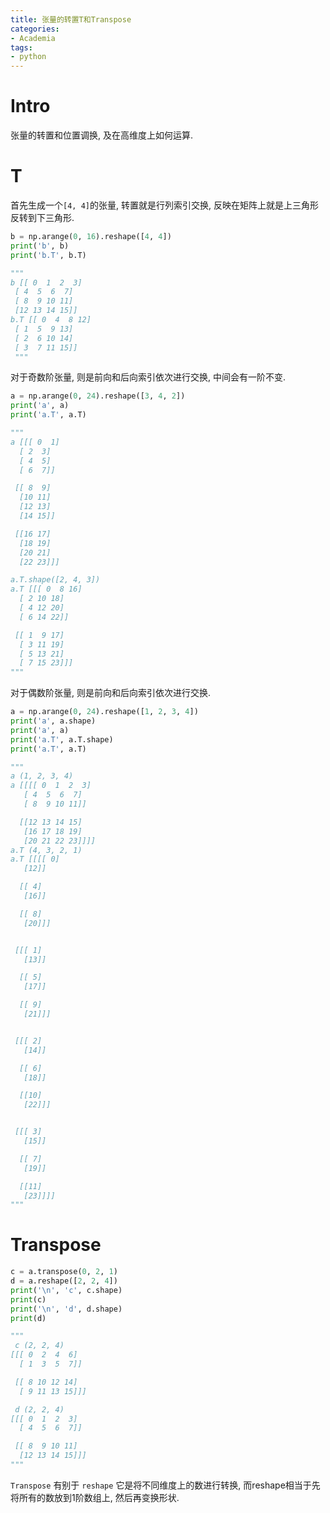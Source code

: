 ```yaml
---
title: 张量的转置T和Transpose
categories:
- Academia
tags:
- python
---
```


# Intro

张量的转置和位置调换, 及在高维度上如何运算.

<!--more-->

# T

首先生成一个`[4, 4]`的张量, 转置就是行列索引交换, 反映在矩阵上就是上三角形反转到下三角形.

```python
b = np.arange(0, 16).reshape([4, 4])
print('b', b)
print('b.T', b.T)

"""
b [[ 0  1  2  3]
 [ 4  5  6  7]
 [ 8  9 10 11]
 [12 13 14 15]]
b.T [[ 0  4  8 12]
 [ 1  5  9 13]
 [ 2  6 10 14]
 [ 3  7 11 15]]
 """
```

对于奇数阶张量, 则是前向和后向索引依次进行交换, 中间会有一阶不变.

```python
a = np.arange(0, 24).reshape([3, 4, 2])
print('a', a)
print('a.T', a.T)

"""
a [[[ 0  1]
  [ 2  3]
  [ 4  5]
  [ 6  7]]

 [[ 8  9]
  [10 11]
  [12 13]
  [14 15]]

 [[16 17]
  [18 19]
  [20 21]
  [22 23]]]

a.T.shape([2, 4, 3])
a.T [[[ 0  8 16]
  [ 2 10 18]
  [ 4 12 20]
  [ 6 14 22]]

 [[ 1  9 17]
  [ 3 11 19]
  [ 5 13 21]
  [ 7 15 23]]]
"""
```

对于偶数阶张量, 则是前向和后向索引依次进行交换.

```python
a = np.arange(0, 24).reshape([1, 2, 3, 4])
print('a', a.shape)
print('a', a)
print('a.T', a.T.shape)
print('a.T', a.T)

"""
a (1, 2, 3, 4)
a [[[[ 0  1  2  3]
   [ 4  5  6  7]
   [ 8  9 10 11]]

  [[12 13 14 15]
   [16 17 18 19]
   [20 21 22 23]]]]
a.T (4, 3, 2, 1)
a.T [[[[ 0]
   [12]]

  [[ 4]
   [16]]

  [[ 8]
   [20]]]


 [[[ 1]
   [13]]

  [[ 5]
   [17]]

  [[ 9]
   [21]]]


 [[[ 2]
   [14]]

  [[ 6]
   [18]]

  [[10]
   [22]]]


 [[[ 3]
   [15]]

  [[ 7]
   [19]]

  [[11]
   [23]]]]
"""
```



# Transpose

```python
c = a.transpose(0, 2, 1)
d = a.reshape([2, 2, 4])
print('\n', 'c', c.shape)
print(c)
print('\n', 'd', d.shape)
print(d)

"""
 c (2, 2, 4)
[[[ 0  2  4  6]
  [ 1  3  5  7]]

 [[ 8 10 12 14]
  [ 9 11 13 15]]]

 d (2, 2, 4)
[[[ 0  1  2  3]
  [ 4  5  6  7]]

 [[ 8  9 10 11]
  [12 13 14 15]]]
"""
```

`Transpose` 有别于 `reshape` 它是将不同维度上的数进行转换, 而reshape相当于先将所有的数放到1阶数组上, 然后再变换形状.